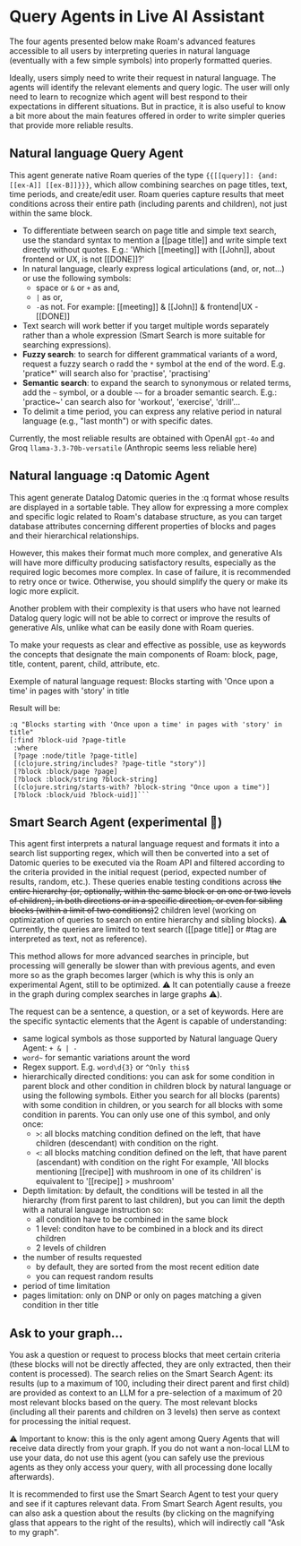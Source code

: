 # Query Agents in Live AI Assistant

The four agents presented below make Roam's advanced features accessible to all users by interpreting queries in natural language (eventually with a few simple symbols) into properly formatted queries.

Ideally, users simply need to write their request in natural language. The agents will identify the relevant elements and query logic. The user will only need to learn to recognize which agent will best respond to their expectations in different situations. But in practice, it is also useful to know a bit more about the main features offered in order to write simpler queries that provide more reliable results.

## Natural language Query Agent

This agent generate native Roam queries of the type `{{[[query]]: {and: [[ex-A]] [[ex-B]]}}}`, which allow combining searches on page titles, text, time periods, and create/edit user. Roam queries capture results that meet conditions across their entire path (including parents and children), not just within the same block.

- To differentiate between search on page title and simple text search, use the standard syntax to mention a [[page title]] and write simple text directly without quotes. E.g.: 'Which [[meeting]] with [[John]], about frontend or UX, is not [[DONE]]?'
- In natural language, clearly express logical articulations (and, or, not...) or use the following symbols:
  - space or `&` or `+` as and,
  - `|` as or,
  - `-`as not.
    For example: [[meeting]] & [[John]] & frontend|UX -[[DONE]]
- Text search will work better if you target multiple words separately rather than a whole expression (Smart Search is more suitable for searching expressions).
- **Fuzzy search**: to search for different grammatical variants of a word, request a fuzzy search o radd the `*` symbol at the end of the word. E.g. 'pratice\*' will search also for 'practise', 'practising'
- **Semantic search**: to expand the search to synonymous or related terms, add the `~` symbol, or a double `~~` for a broader semantic search. E.g.: 'practice~' can search also for 'workout', 'exercise', 'drill'...
- To delimit a time period, you can express any relative period in natural language (e.g., "last month") or with specific dates.

Currently, the most reliable results are obtained with OpenAI `gpt-4o` and Groq `llama-3.3-70b-versatile` (Anthropic seems less reliable here)

## Natural language :q Datomic Agent

This agent generate Datalog Datomic queries in the :q format whose results are displayed in a sortable table. They allow for expressing a more complex and specific logic related to Roam's database structure, as you can target database attributes concerning different properties of blocks and pages and their hierarchical relationships.

However, this makes their format much more complex, and generative AIs will have more difficulty producing satisfactory results, especially as the required logic becomes more complex. In case of failure, it is recommended to retry once or twice. Otherwise, you should simplify the query or make its logic more explicit.

Another problem with their complexity is that users who have not learned Datalog query logic will not be able to correct or improve the results of generative AIs, unlike what can be easily done with Roam queries.

To make your requests as clear and effective as possible, use as keywords the concepts that designate the main components of Roam: block, page, title, content, parent, child, attribute, etc.

Exemple of natural language request: Blocks starting with 'Once upon a time' in pages with 'story' in title

Result will be:

````
:q "Blocks starting with 'Once upon a time' in pages with 'story' in title"
[:find ?block-uid ?page-title
 :where
 [?page :node/title ?page-title]
 [(clojure.string/includes? ?page-title "story")]
 [?block :block/page ?page]
 [?block :block/string ?block-string]
 [(clojure.string/starts-with? ?block-string "Once upon a time")]
 [?block :block/uid ?block-uid]]```

````

## Smart Search Agent (experimental 🧪)

This agent first interprets a natural language request and formats it into a search list supporting regex, which will then be converted into a set of Datomic queries to be executed via the Roam API and filtered according to the criteria provided in the initial request (period, expected number of results, random, etc.). These queries enable testing conditions across <del>the entire hierarchy (or, optionally, within the same block or on one or two levels of children), in both directions or in a specific direction, or even for sibling blocks (within a limit of two conditions)</del>2 children level (working on optimization of queries to search on entire hierarchy and sibling blocks).
⚠️ Currently, the queries are limited to text search ([[page title]] or #tag are interpreted as text, not as reference).

This method allows for more advanced searches in principle, but processing will generally be slower than with previous agents, and even more so as the graph becomes larger (which is why this is only an experimental Agent, still to be optimized. ⚠️ It can potentially cause a freeze in the graph during complex searches in large graphs ⚠️).

The request can be a sentence, a question, or a set of keywords. Here are the specific syntactic elements that the Agent is capable of understanding:

- same logical symbols as those supported by Natural language Query Agent: `+ & | -`
- `word~` for semantic variations arount the word
- Regex support. E.g. `word\d{3}` or `^Only this$`
- hierarchically directed conditions: you can ask for some condition in parent block and other condition in children block by natural language or using the following symbols. Either you search for all blocks (parents) with some condition in children, or you search for all blocks with some condition in parents. You can only use one of this symbol, and only once:
  - `>`: all blocks matching condition defined on the left, that have children (descendant) with condition on the right.
  - `<`: all blocks matching condition defined on the left, that have parent (ascendant) with condition on the right
    For example, 'All blocks mentioning [[recipe]] with mushroom in one of its children' is equivalent to '[[recipe]] > mushroom'
- Depth limitation: by default, the conditions will be tested in all the hierarchy (from first parent to last children), but you can limit the depth with a natural language instruction so:
  - all condition have to be combined in the same block
  - 1 level: conditon have to be combined in a block and its direct children
  - 2 levels of children
- the number of results requested
  - by default, they are sorted from the most recent edition date
  - you can request random results
- period of time limitation
- pages limitation: only on DNP or only on pages matching a given condition in ther title

## Ask to your graph...

You ask a question or request to process blocks that meet certain criteria (these blocks will not be directly affected, they are only extracted, then their content is processed). The search relies on the Smart Search Agent: its results (up to a maximum of 100, including their direct parent and first child) are provided as context to an LLM for a pre-selection of a maximum of 20 most relevant blocks based on the query. The most relevant blocks (including all their parents and children on 3 levels) then serve as context for processing the initial request.

⚠️ Important to know: this is the only agent among Query Agents that will receive data directly from your graph. If you do not want a non-local LLM to use your data, do not use this agent (you can safely use the previous agents as they only access your query, with all processing done locally afterwards).

It is recommended to first use the Smart Search Agent to test your query and see if it captures relevant data. From Smart Search Agent results, you can also ask a question about the results (by clicking on the magnifying glass that appears to the right of the results), which will indirectly call "Ask to my graph".
